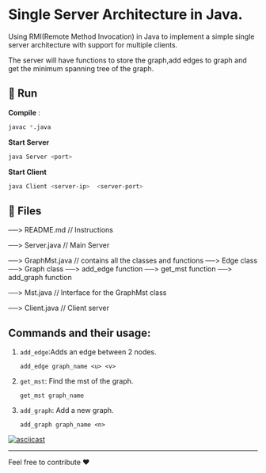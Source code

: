 # Single Server Architecture in Java.

Using RMI(Remote Method Invocation) in Java to implement a simple single server architecture with support for multiple clients.

The server will have functions to store the graph,add edges to graph and get the minimum spanning tree of the graph.
 
## :running: Run
**Compile** : 
```bash
javac *.java
```

**Start Server**
```bash
java Server <port>

```

**Start Client**
```bash
java Client <server-ip>  <server-port>  
```

## :file_folder: Files 
──> README.md       // Instructions

──> Server.java     // Main Server 

──> GraphMst.java   // contains all the classes and functions
  ──> Edge class
  ──> Graph class
  ──> add_edge function
  ──> get_mst function
  ──> add_graph function

──> Mst.java  // Interface for the GraphMst class

──> Client.java       // Client server


## Commands and their usage:

1. `add_edge`:Adds an edge between 2 nodes. 

   ```
   add_edge graph_name <u> <v>
   ```

2. `get_mst`: Find the mst of the graph. 

   ```
   get_mst graph_name
   ```

3. `add_graph`: Add a new graph. 
   
   ```
   add_graph graph_name <n>
   ```

[![asciicast](https://asciinema.org/a/fUwf6JSwkV1ctpd8xmXon2QNI.svg)](https://asciinema.org/a/fUwf6JSwkV1ctpd8xmXon2QNI)
_____

Feel free to contribute :heart: